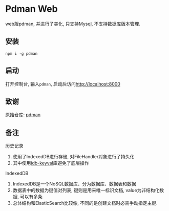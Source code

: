 # Pdman Web

web版pdman, 并进行了美化, 只支持Mysql, 不支持数据库版本管理.

## 安装
`npm i -g pdman`

## 启动

打开控制台, 输入`pdman`, 启动后访问[http://localhost:8000](http://localhost:8000)

## 致谢
原始仓库: [pdman](https://gitee.com/robergroup/pdman)

## 备注

历史记录
1. 使用了IndexedDB进行存储, 对FileHandler对象进行了持久化
2. 其中使用[idb-keyval](https://github.com/jakearchibald/idb-keyval)库避免了底层操作

IndexedDB
1. IndexedDB是一个NoSQL数据库、分为数据库、数据表和数据
2. 数据表中的数据为键值对列表, 键则是用来唯一标识文档, value为非结构化数据, 可以有多条
3. 总体结构和ElasticSearch比较像, 不同的是创建文档时必需手动指定主键.
